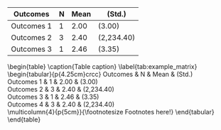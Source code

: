 <!-- This file was produced by 'tablefill.py'
	Template file: /home/mauricio/Documents/projects/dev/code/archive/2015/tablefill/issues/3/template.md
	Input file(s): ['/home/mauricio/Documents/projects/dev/code/archive/2015/tablefill/issues/3/matrix.txt']
To make changes, edit the input and template files.


DO NOT EDIT THIS FILE DIRECTLY.
 -->

<!-- tablefill:start tab:example_matrix -->

| Outcomes   | N    | Mean | (Std.) |
| ---------- | ---- | ---- | ------ |
| Outcomes 1 | 1 | 2.00 | (3.00) |
| Outcomes 2 | 3 | 2.40 | (2,234.40) |
| Outcomes 3 | 1 | 2.46 | (3.35) |

<!-- tablefill:end -->

\begin{table}
  \caption{Table caption}
  \label{tab:example_matrix}
  \begin{tabular}{p{4.25cm}crcc}
    Outcomes
    & N
    & Mean
    & (Std.)
    \
    Outcomes 1 & 1 & 2.00 & (3.00) \
    Outcomes 2 & 3 & 2.40 & (2,234.40) \
    Outcomes 3 & 1 & 2.46 & (3.35) \
    Outcomes 4 & 3 & 2.40 & (2,234.40) \
    \multicolumn{4}{p{5cm}}{\footnotesize Footnotes here!}
  \end{tabular}
\end{table}
